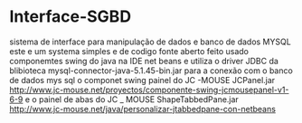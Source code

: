 # Interface-SGBD
sistema de interface para manipulação de dados e banco de dados MYSQL
este e um systema simples e de codigo fonte aberto feito usado componemtes swing do java na IDE net beans 
e utiliza o driver JDBC da blibioteca mysql-connector-java-5.1.45-bin.jar para a conexão com o banco de dados mys sql
o componet swing painel do JC -MOUSE JCPanel.jar
http://www.jc-mouse.net/proyectos/componente-swing-jcmousepanel-v1-6-9
e o painel de abas do JC _ MOUSE ShapeTabbedPane.jar
http://www.jc-mouse.net/java/personalizar-jtabbedpane-con-netbeans
